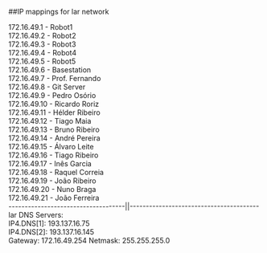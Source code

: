 ##IP mappings for lar network

172.16.49.1 - Robot1   
172.16.49.2 - Robot2   
172.16.49.3 - Robot3   
172.16.49.4 - Robot4   
172.16.49.5 - Robot5   
172.16.49.6 - Basestation  
172.16.49.7 - Prof. Fernando   
172.16.49.8 - Git Server   
172.16.49.9 - Pedro Osório   
172.16.49.10 - Ricardo Roriz   
172.16.49.11 - Hélder Ribeiro   
172.16.49.12 - Tiago Maia       
172.16.49.13 - Bruno Ribeiro   
172.16.49.14 - André Pereira   
172.16.49.15 - Álvaro Leite   
172.16.49.16 - Tiago Ribeiro   
172.16.49.17 - Inês Garcia   
172.16.49.18 - Raquel Correia   
172.16.49.19 - João Ribeiro   
172.16.49.20 - Nuno Braga   
172.16.49.21 - João Ferreira   
------------------------------------||----------------------------------------   
lar DNS Servers:   
IP4.DNS[1]: 193.137.16.75   
IP4.DNS[2]: 193.137.16.145   
Gateway: 172.16.49.254
Netmask: 255.255.255.0
